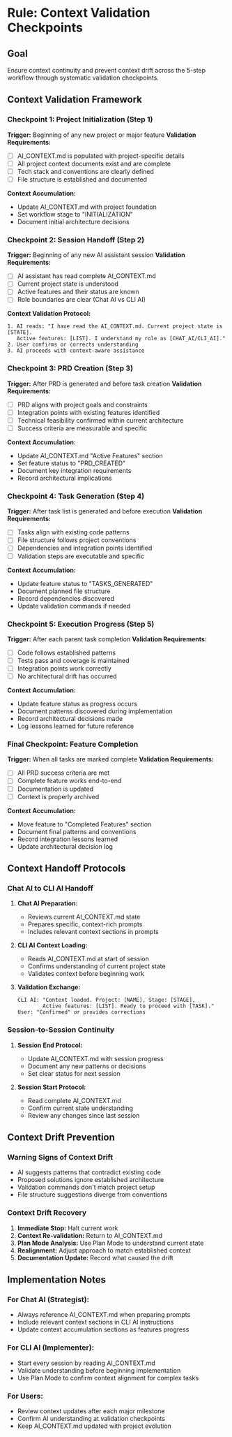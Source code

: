 # Rule: Context Validation Checkpoints

## Goal
Ensure context continuity and prevent context drift across the 5-step workflow through systematic validation checkpoints.

## Context Validation Framework

### **Checkpoint 1: Project Initialization (Step 1)**
**Trigger:** Beginning of any new project or major feature
**Validation Requirements:**
- [ ] AI_CONTEXT.md is populated with project-specific details
- [ ] All project context documents exist and are complete
- [ ] Tech stack and conventions are clearly defined
- [ ] File structure is established and documented

**Context Accumulation:**
- Update AI_CONTEXT.md with project foundation
- Set workflow stage to "INITIALIZATION"
- Document initial architecture decisions

### **Checkpoint 2: Session Handoff (Step 2)**
**Trigger:** Beginning of any new AI assistant session
**Validation Requirements:**
- [ ] AI assistant has read complete AI_CONTEXT.md
- [ ] Current project state is understood
- [ ] Active features and their status are known
- [ ] Role boundaries are clear (Chat AI vs CLI AI)

**Context Validation Protocol:**
```
1. AI reads: "I have read the AI_CONTEXT.md. Current project state is [STATE]. 
   Active features: [LIST]. I understand my role as [CHAT_AI/CLI_AI]."
2. User confirms or corrects understanding
3. AI proceeds with context-aware assistance
```

### **Checkpoint 3: PRD Creation (Step 3)**
**Trigger:** After PRD is generated and before task creation
**Validation Requirements:**
- [ ] PRD aligns with project goals and constraints
- [ ] Integration points with existing features identified
- [ ] Technical feasibility confirmed within current architecture
- [ ] Success criteria are measurable and specific

**Context Accumulation:**
- Update AI_CONTEXT.md "Active Features" section
- Set feature status to "PRD_CREATED"
- Document key integration requirements
- Record architectural implications

### **Checkpoint 4: Task Generation (Step 4)**
**Trigger:** After task list is generated and before execution
**Validation Requirements:**
- [ ] Tasks align with existing code patterns
- [ ] File structure follows project conventions
- [ ] Dependencies and integration points identified
- [ ] Validation steps are executable and specific

**Context Accumulation:**
- Update feature status to "TASKS_GENERATED"
- Document planned file structure
- Record dependencies discovered
- Update validation commands if needed

### **Checkpoint 5: Execution Progress (Step 5)**
**Trigger:** After each parent task completion
**Validation Requirements:**
- [ ] Code follows established patterns
- [ ] Tests pass and coverage is maintained
- [ ] Integration points work correctly
- [ ] No architectural drift has occurred

**Context Accumulation:**
- Update feature status as progress occurs
- Document patterns discovered during implementation
- Record architectural decisions made
- Log lessons learned for future reference

### **Final Checkpoint: Feature Completion**
**Trigger:** When all tasks are marked complete
**Validation Requirements:**
- [ ] All PRD success criteria are met
- [ ] Complete feature works end-to-end
- [ ] Documentation is updated
- [ ] Context is properly archived

**Context Accumulation:**
- Move feature to "Completed Features" section
- Document final patterns and conventions
- Record integration lessons learned
- Update architectural decision log

## Context Handoff Protocols

### **Chat AI to CLI AI Handoff**
1. **Chat AI Preparation:**
   - Reviews current AI_CONTEXT.md state
   - Prepares specific, context-rich prompts
   - Includes relevant context sections in prompts
   
2. **CLI AI Context Loading:**
   - Reads AI_CONTEXT.md at start of session
   - Confirms understanding of current project state
   - Validates context before beginning work

3. **Validation Exchange:**
   ```
   CLI AI: "Context loaded. Project: [NAME], Stage: [STAGE], 
           Active features: [LIST]. Ready to proceed with [TASK]."
   User: "Confirmed" or provides corrections
   ```

### **Session-to-Session Continuity**
1. **Session End Protocol:**
   - Update AI_CONTEXT.md with session progress
   - Document any new patterns or decisions
   - Set clear status for next session

2. **Session Start Protocol:**
   - Read complete AI_CONTEXT.md
   - Confirm current state understanding
   - Review any changes since last session

## Context Drift Prevention

### **Warning Signs of Context Drift**
- AI suggests patterns that contradict existing code
- Proposed solutions ignore established architecture
- Validation commands don't match project setup
- File structure suggestions diverge from conventions

### **Context Drift Recovery**
1. **Immediate Stop:** Halt current work
2. **Context Re-validation:** Return to AI_CONTEXT.md
3. **Plan Mode Analysis:** Use Plan Mode to understand current state
4. **Realignment:** Adjust approach to match established context
5. **Documentation Update:** Record what caused the drift

## Implementation Notes

### **For Chat AI (Strategist):**
- Always reference AI_CONTEXT.md when preparing prompts
- Include relevant context sections in CLI AI instructions
- Update context accumulation sections as features progress

### **For CLI AI (Implementer):**
- Start every session by reading AI_CONTEXT.md
- Validate understanding before beginning implementation
- Use Plan Mode to confirm context alignment for complex tasks

### **For Users:**
- Review context updates after each major milestone
- Confirm AI understanding at validation checkpoints
- Keep AI_CONTEXT.md updated with project evolution